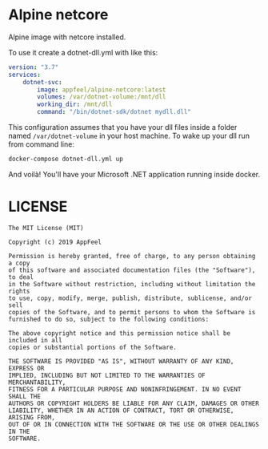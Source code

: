 # Alpine netcore

Alpine image with netcore installed.

To use it create a dotnet-dll.yml with like this:

```yml
version: "3.7"
services:
    dotnet-svc:
        image: appfeel/alpine-netcore:latest
        volumes: /var/dotnet-volume:/mnt/dll
        working_dir: /mnt/dll
        command: "/bin/dotnet-sdk/dotnet mydll.dll"
```

This configuration assumes that you have your dll files inside a folder named `/var/dotnet-volume` in your host machine. To wake up your dll run from command line:

```bash
docker-compose dotnet-dll.yml up
```

And voilà! You'll have your Microsoft .NET application running inside docker.

# LICENSE

```
The MIT License (MIT)

Copyright (c) 2019 AppFeel

Permission is hereby granted, free of charge, to any person obtaining a copy
of this software and associated documentation files (the "Software"), to deal
in the Software without restriction, including without limitation the rights
to use, copy, modify, merge, publish, distribute, sublicense, and/or sell
copies of the Software, and to permit persons to whom the Software is
furnished to do so, subject to the following conditions:

The above copyright notice and this permission notice shall be included in all
copies or substantial portions of the Software.

THE SOFTWARE IS PROVIDED "AS IS", WITHOUT WARRANTY OF ANY KIND, EXPRESS OR
IMPLIED, INCLUDING BUT NOT LIMITED TO THE WARRANTIES OF MERCHANTABILITY,
FITNESS FOR A PARTICULAR PURPOSE AND NONINFRINGEMENT. IN NO EVENT SHALL THE
AUTHORS OR COPYRIGHT HOLDERS BE LIABLE FOR ANY CLAIM, DAMAGES OR OTHER
LIABILITY, WHETHER IN AN ACTION OF CONTRACT, TORT OR OTHERWISE, ARISING FROM,
OUT OF OR IN CONNECTION WITH THE SOFTWARE OR THE USE OR OTHER DEALINGS IN THE
SOFTWARE.
```
